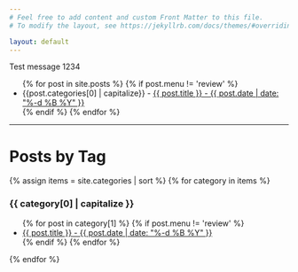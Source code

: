 ```yaml
---
# Feel free to add content and custom Front Matter to this file.
# To modify the layout, see https://jekyllrb.com/docs/themes/#overriding-theme-defaults

layout: default
---
```


<div class="home">

<!-- <img src="/assets/2019-01-11/6.jpg" />   -->
<p>Test message 1234</p>


<ul>
  {% for post in site.posts %}
    {% if post.menu != 'review' %}
    <li>{{post.categories[0] | capitalize}} - 
      <a href="{{ post.url }}">{{ post.title }} - {{ post.date | date: "%-d %B %Y" }} </a>
    </li>
    {% endif %}
  {% endfor %}
</ul>

---

<h1>Posts by Tag</h1>

{% assign items = site.categories | sort %}
{% for category in items %}
  <h3>{{ category[0] | capitalize }}</h3>
  <ul>
    {% for post in category[1] %}
      {% if post.menu != 'review' %}
        <li><a href="{{ post.url }}">{{ post.title }} - {{ post.date | date: "%-d %B %Y" }} </a></li>
      {% endif %}
    {% endfor %}
  </ul>
{% endfor %}
</div>